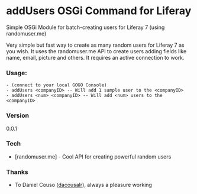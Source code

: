 # addUsers OSGi Command for Liferay
Simple OSGi Module for batch-creating users for Liferay 7 (using randomuser.me)

Very simple but fast way to create as many random users for Liferay 7 as you wish. It uses the randomuser.me API to create users adding fields like name, email, picture and others. It requires an active connection to work.

### Usage:

    - (connect to your local GOGO Console)
    - addUsers <companyID> -- Will add 1 sample user to the <companyID>
    - addUsers <num> <companyID> -- Will add <num> users to the <companyID>

### Version
0.0.1

### Tech
* [randomuser.me] - Cool API for creating powerful random users

### Thanks
* To Daniel Couso ([dacousalr](https://github.com/dacousalr)), always a pleasure working